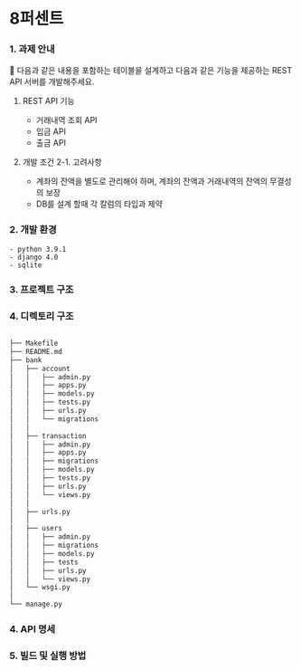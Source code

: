 # 8퍼센트
### 1. 과제 안내
📝 다음과 같은 내용을 포함하는 테이블을 설계하고 다음과 같은 기능을 제공하는 REST API 서버를 개발해주세요.
1. REST API 기능

    - 거래내역 조회 API
    - 입금 API
    - 출금 API

2. 개발 조건
2-1. 고려사항

    - 계좌의 잔액을 별도로 관리해야 하며, 계좌의 잔액과 거래내역의 잔액의 무결성의 보장
    - DB를 설계 할때 각 칼럼의 타입과 제약
    
### 2. 개발 환경

    - python 3.9.1
    - django 4.0
    - sqlite
    
### 3. 프로젝트 구조


### 4. 디렉토리 구조

```bash

├── Makefile
├── README.md
├── bank
│   ├── account
│   │   ├── admin.py
│   │   ├── apps.py
│   │   ├── models.py
│   │   ├── tests.py
│   │   ├── urls.py
│   │   └── migrations
│   │ 
│   ├── transaction
│   │   ├── admin.py
│   │   ├── apps.py
│   │   ├── migrations
│   │   ├── models.py
│   │   ├── tests.py
│   │   ├── urls.py
│   │   └── views.py
│   │  
│   ├── urls.py
│   │ 
│   ├── users
│   │   ├── admin.py
│   │   ├── migrations
│   │   ├── models.py
│   │   ├── tests
│   │   ├── urls.py
│   │   └── views.py
│   └── wsgi.py
│
└── manage.py

``` 
    
### 4. API 명세


### 5. 빌드 및 실행 방법



